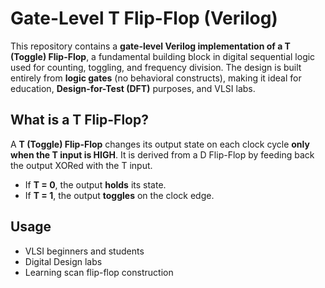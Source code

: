 # Gate-Level T Flip-Flop (Verilog)
This repository contains a **gate-level Verilog implementation of a T (Toggle) Flip-Flop**, a fundamental building block in digital sequential logic used for counting, toggling, and frequency division. The design is built entirely from **logic gates** (no behavioral constructs), making it ideal for education, **Design-for-Test (DFT)** purposes, and VLSI labs.
##  What is a T Flip-Flop?
A **T (Toggle) Flip-Flop** changes its output state on each clock cycle **only when the T input is HIGH**. It is derived from a D Flip-Flop by feeding back the output XORed with the T input.
- If **T = 0**, the output **holds** its state.
- If **T = 1**, the output **toggles** on the clock edge.
##  Usage
- VLSI beginners and students
- Digital Design labs
- Learning scan flip-flop construction

